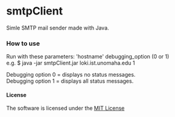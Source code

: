 # **smtpClient**
Simle SMTP mail sender made with Java.

### How to use
Run with these parameters: 'hostname' debugging_option (0 or 1)  
e.g.
$ java -jar smtpClient.jar loki.ist.unomaha.edu 1  

Debugging option 0 = displays no status messages.  
Debugging option 1 = displays all status messages.


#### License
The software is licensed under the [MIT License](LICENSE)
